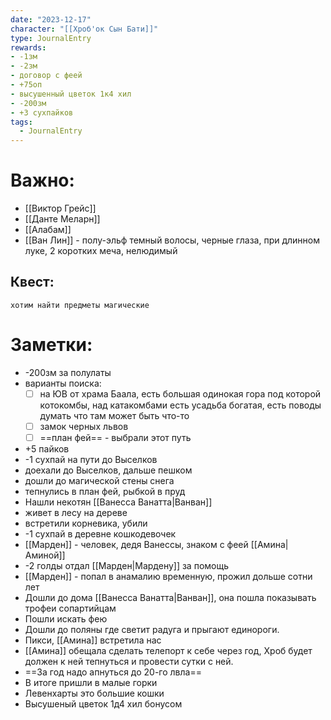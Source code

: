 ```yaml
---
date: "2023-12-17"
character: "[[Хроб'ок Сын Бати]]"
type: JournalEntry
rewards: 
- -1зм
- -2зм
- договор с феей
- +75оп
- высушенный цветок 1к4 хил
- -200зм
- +3 сухпайков
tags:
  - JournalEntry
---
```

# Важно:
- [[Виктор Грейс]]
- [[Данте Меларн]]
- [[Алабам]]
- [[Ван Лин]] - полу-эльф темный волосы, черные глаза, при длинном луке, 2 коротких меча, нелюдимый
## Квест:
```
хотим найти предметы магические
```
# Заметки:
- -200зм за полулаты
- варианты поиска:
	- [ ] на ЮВ от храма Баала, есть большая одинокая гора под которой котокомбы, над катакомбами есть усадьба богатая, есть поводы думать что там может быть что-то
	- [ ] замок черных львов
	- [ ] ==план фей== - выбрали этот путь
- +5 пайков
- -1 сухпай на пути до Выселков
- доехали до Выселков, дальше пешком
- дошли до магической стены снега
- тепнулись в план фей, рыбкой в пруд
- Нашли некотян [[Ванесса Ванатта|Ванван]]
- живет в лесу на дереве
- встретили корневика, убили
- -1 сухпай в деревне кошкодевочек
- [[Марден]] - человек, дедя Ванессы, знаком с феей [[Амина|Аминой]]
- -2 голды отдал [[Марден|Мардену]] за помощь 
- [[Марден]] - попал в анамалию временную, прожил дольше сотни лет
- Дошли до дома [[Ванесса Ванатта|Ванван]], она пошла показывать трофеи сопартийцам
- Пошли искать фею
- Дошли до поляны где светит радуга и прыгают единороги.
- Пикси, [[Амина]] встретила нас
- [[Амина]] обещала сделать телепорт к себе через год, Хроб будет должен к ней тепнуться и провести сутки с ней.
- ==За год надо апнуться до 20-го лвла==
- В итоге пришли в малые горки
- Левенхарты это большие кошки
- Высушеный цветок 1д4 хил бонусом